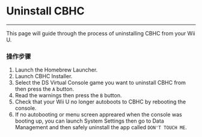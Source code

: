 # Uninstall CBHC
---
This page will guide through the process of uninstalling CBHC from your Wii U.

### 操作步骤

1. Launch the Homebrew Launcher.
1. Launch CBHC Installer.
1. Select the DS Virtual Console game you want to uninstall CBHC from then press the `A` button.
1. Read the warnings then press the `B` button.
1. Check that your Wii U no longer autoboots to CBHC by rebooting the console.
1. If no autobooting or menu screen appreared when the console was booting up, you can launch System Settings then go to Data Management and then safely uninstall the app called `DON'T TOUCH ME`.